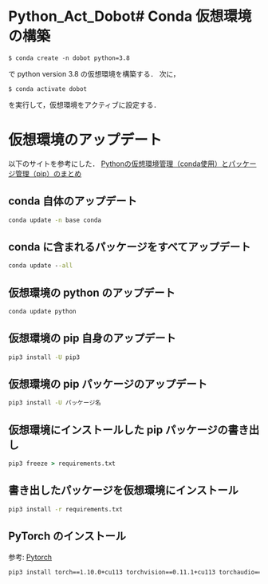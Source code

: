 # Python_Act_Dobot# Conda 仮想環境の構築

```pmd
$ conda create -n dobot python=3.8
```
で python version 3.8 の仮想環境を構築する．
次に，
```pmd
$ conda activate dobot
```
を実行して，仮想環境をアクティブに設定する．

# 仮想環境のアップデート

以下のサイトを参考にした．
[Pythonの仮想環境管理（conda使用）とパッケージ管理（pip）のまとめ](https://arakan-pgm-ai.hatenablog.com/entry/2019/07/01/000000)

## conda 自体のアップデート

```cmd
conda update -n base conda
```

## conda に含まれるパッケージをすべてアップデート

```cmd
conda update --all
```

## 仮想環境の python のアップデート

```cmd
conda update python
```

## 仮想環境の pip 自身のアップデート

```cmd
pip3 install -U pip3
```

## 仮想環境の pip パッケージのアップデート

```cmd
pip3 install -U パッケージ名
```

## 仮想環境にインストールした pip パッケージの書き出し

```cmd
pip3 freeze > requirements.txt
```

## 書き出したパッケージを仮想環境にインストール

```cmd
pip3 install -r requirements.txt
```

## PyTorch のインストール
参考: [Pytorch](https://pytorch.org/get-started/locally/)

```cmd
pip3 install torch==1.10.0+cu113 torchvision==0.11.1+cu113 torchaudio===0.10.0+cu113 -f https://download.pytorch.org/whl/cu113/torch_stable.html
```